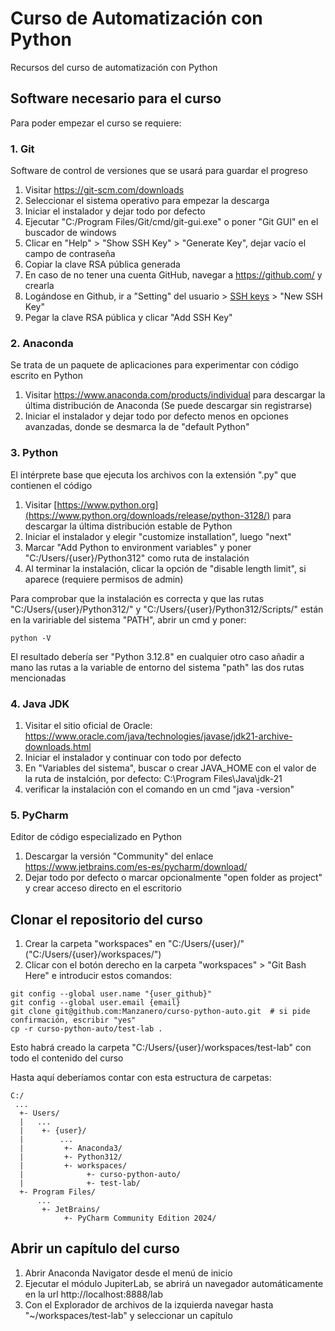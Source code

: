 # Curso de Automatización con Python 

Recursos del curso de automatización con Python


## Software necesario para el curso

Para poder empezar el curso se requiere:

### 1. Git

Software de control de versiones que se usará para guardar el progreso

1. Visitar https://git-scm.com/downloads
2. Seleccionar el sistema operativo para empezar la descarga
3. Iniciar el instalador y dejar todo por defecto
4. Ejecutar "C:/Program Files/Git/cmd/git-gui.exe" o poner "Git GUI" en el buscador de windows
5. Clicar en "Help" > "Show SSH Key" > "Generate Key", dejar vacío el campo de contraseña
6. Copiar la clave RSA pública generada
7. En caso de no tener una cuenta GitHub, navegar a https://github.com/ y crearla
8. Logándose en Github, ir a "Setting" del usuario > [SSH keys](https://github.com/settings/keys) > "New SSH Key"
9. Pegar la clave RSA pública y clicar "Add SSH Key"

### 2. Anaconda

Se trata de un paquete de aplicaciones para experimentar con código escrito en Python 

1. Visitar https://www.anaconda.com/products/individual para descargar la última distribución de Anaconda (Se puede descargar sin registrarse)
2. Iniciar el instalador y dejar todo por defecto menos en opciones avanzadas, donde se desmarca la de "default Python"

### 3. Python

El intérprete base que ejecuta los archivos con la extensión ".py" que contienen el código

1. Visitar [https://www.python.org](https://www.python.org/downloads/release/python-3128/) para descargar la última distribución estable de Python
2. Iniciar el instalador y elegir "customize installation", luego "next"
3. Marcar "Add Python to environment variables" y poner "C:/Users/{user}/Python312" como ruta de instalación
4. Al terminar la instalación, clicar la opción de "disable length limit", si aparece (requiere permisos de admin)

Para comprobar que la instalación es correcta y que las rutas "C:/Users/{user}/Python312/" y 
"C:/Users/{user}/Python312/Scripts/" están en la variriable del sistema "PATH", abrir un cmd y poner:

```shell
python -V
```

El resultado debería ser "Python 3.12.8" en cualquier otro caso añadir a mano las rutas a la variable de entorno del
sistema "path" las dos rutas mencionadas

### 4. Java JDK
1. Visitar el sitio oficial de Oracle: https://www.oracle.com/java/technologies/javase/jdk21-archive-downloads.html
2. Iniciar el instalador y continuar con todo por defecto
3. En "Variables del sistema", buscar o crear JAVA_HOME con el valor de la ruta de instalción, por defecto: C:\Program Files\Java\jdk-21
4. verificar la instalación con el comando en un cmd "java -version"

### 5. PyCharm

Editor de código especializado en Python

1. Descargar la versión "Community" del enlace https://www.jetbrains.com/es-es/pycharm/download/
2. Dejar todo por defecto o marcar opcionalmente "open folder as project" y crear acceso directo en el escritorio


## Clonar el repositorio del curso

1. Crear la carpeta "workspaces" en "C:/Users/{user}/" ("C:/Users/{user}/workspaces/")
2. Clicar con el botón derecho en la carpeta "workspaces" > "Git Bash Here" e introducir estos comandos:

```shell
git config --global user.name "{user_github}"
git config --global user.email {email}
git clone git@github.com:Manzanero/curso-python-auto.git  # si pide confirmación, escribir "yes" 
cp -r curso-python-auto/test-lab .
```

Esto habrá creado la carpeta "C:/Users/{user}/workspaces/test-lab" con todo el contenido del curso

Hasta aquí deberíamos contar con esta estructura de carpetas:

```
C:/
 ...
  +- Users/
  |   ...
  |    +- {user}/
  |        ...
  |         +- Anaconda3/
  |         +- Python312/
  |         +- workspaces/
  |              +- curso-python-auto/
  |              +- test-lab/
  +- Program Files/
      ...
       +- JetBrains/
            +- PyCharm Community Edition 2024/
```

## Abrir un capítulo del curso

1. Abrir Anaconda Navigator desde el menú de inicio
2. Ejecutar el módulo JupiterLab, se abrirá un navegador automáticamente en la url http://localhost:8888/lab
3. Con el Explorador de archivos de la izquierda navegar hasta "~/workspaces/test-lab" y seleccionar un capítulo


